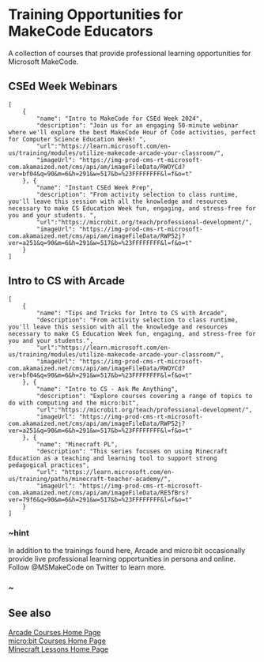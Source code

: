 # Training Opportunities for MakeCode Educators

A collection of courses that provide professional learning opportunities for Microsoft MakeCode.


## CSEd Week Webinars

```codecard
[
    {
        "name": "Intro to MakeCode for CSEd Week 2024",
        "description": "Join us for an engaging 50-minute webinar where we'll explore the best MakeCode Hour of Code activities, perfect for Computer Science Education Week! ",
        "url":"https://learn.microsoft.com/en-us/training/modules/utilize-makecode-arcade-your-classroom/",
        "imageUrl": "https://img-prod-cms-rt-microsoft-com.akamaized.net/cms/api/am/imageFileData/RWOYCd?ver=bf04&q=90&m=6&h=291&w=517&b=%23FFFFFFFF&l=f&o=t"
    }, {
        "name": "Instant CSEd Week Prep",
        "description": "From activity selection to class runtime, you'll leave this session with all the knowledge and resources necessary to make CS Education Week fun, engaging, and stress-free for you and your students. ",
        "url":"https://microbit.org/teach/professional-development/",
        "imageUrl": "https://img-prod-cms-rt-microsoft-com.akamaized.net/cms/api/am/imageFileData/RWP52j?ver=a251&q=90&m=6&h=291&w=517&b=%23FFFFFFFF&l=f&o=t"
    }
]
```



## Intro to CS with Arcade

```codecard
[
    {
        "name": "Tips and Tricks for Intro to CS with Arcade",
        "description": "From activity selection to class runtime, you'll leave this session with all the knowledge and resources necessary to make CS Education Week fun, engaging, and stress-free for you and your students.",
        "url":"https://learn.microsoft.com/en-us/training/modules/utilize-makecode-arcade-your-classroom/",
        "imageUrl": "https://img-prod-cms-rt-microsoft-com.akamaized.net/cms/api/am/imageFileData/RWOYCd?ver=bf04&q=90&m=6&h=291&w=517&b=%23FFFFFFFF&l=f&o=t"
    }, {
        "name": "Intro to CS - Ask Me Anything",
        "description": "Explore courses covering a range of topics to do with computing and the micro:bit",
        "url":"https://microbit.org/teach/professional-development/",
        "imageUrl": "https://img-prod-cms-rt-microsoft-com.akamaized.net/cms/api/am/imageFileData/RWP52j?ver=a251&q=90&m=6&h=291&w=517&b=%23FFFFFFFF&l=f&o=t"
    }, {
        "name": "Minecraft PL",
        "description": "This series focuses on using Minecraft Education as a teaching and learning tool to support strong pedagogical practices",
        "url": "https://learn.microsoft.com/en-us/training/paths/minecraft-teacher-academy/",
        "imageUrl": "https://img-prod-cms-rt-microsoft-com.akamaized.net/cms/api/am/imageFileData/RE5fBrs?ver=79f6&q=90&m=6&h=291&w=517&b=%23FFFFFFFF&l=f&o=t"
    }
]
```



### ~hint

In addition to the trainings found here, Arcade and micro:bit occasionally provide live professional learning opportunities in persona and online. Follow @MSMakeCode on Twitter to learn more.

### ~

## See also

[Arcade Courses Home Page](https://arcade.makecode.com/courses) <br/>
[micro:bit Courses Home Page](https://makecode.microbit.org/courses) <br/>
[Minecraft Lessons Home Page](https://education.minecraft.net/en-us/resources/explore-lessons)
